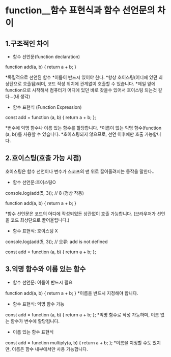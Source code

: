 # function\_\_함수 표현식과 함수 선언문의 차이

## 1.구조적인 차이

- 함수 선언문(function declaration)

function add(a, b) {
return a + b;
}

*독립적으로 선언된 함수
*이름이 반드시 있어야 한다.
*항상 호이스팅(어디에 있던 최상단으로 호출됨)되며, 코드 작성 위치에 관계없이 호출할 수 있습니다.
*제일 앞에 function으로 시작해서 컴퓨터가 어디에 있던 바로 찾을수 있어서 호이스팅 되는것 같다...(내 생각)

- 함수 표현식 (Function Expression)

const add = function (a, b) {
return a + b;
};

*변수에 익명 함수나 이름 있는 함수를 할당합니다.
*이름이 없는 익명 함수(function (a, b))를 사용할 수 있습니다. \*호이스팅되지 않으므로, 선언 이후에만 호출 가능합니다.

## 2.호이스팅(호출 가능 시점)

호이스팅은 함수 선언이나 변수가 스코프의 맨 위로 끌어올려지는 동작을 말한다..

- 함수 선언문:호이스팅O

console.log(add(5, 3)); // 8 (정상 작동)

function add(a, b) {
return a + b;
}

\*함수 선언문은 코드의 어디에 작성되었든 상관없이 호출 가능합니다. (브라우저가 선언을 코드 최상단으로 끌어올립니다.)

- 함수 표현식: 호이스팅 X

console.log(add(5, 3)); // 오류: add is not defined

const add = function (a, b) {
return a + b;
};

## 3.익명 함수와 이름 있는 함수

- 함수 선언문: 이름이 반드시 필요

function add(a, b) {
return a + b;
} \*이름을 반드시 지정해야 합니다.

- 함수 표현식: 익명 함수 가능

const add = function (a, b) {
return a + b;
}; \*익명 함수로 작성 가능하며, 이름 없는 함수가 변수에 할당됩니다.

- 이름 있는 함수 표현식

const add = function multiply(a, b) {
return a + b;
}; \*이름을 지정할 수도 있지만, 이름은 함수 내부에서만 사용 가능합니다.

